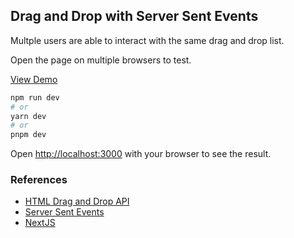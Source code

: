 

## Drag and Drop with Server Sent Events
Multple users are able to interact with the same drag and drop list.

Open the page on multiple browsers to test.

[View Demo](http://dragndrop.joyfulweb.net/)

```bash
npm run dev
# or
yarn dev
# or
pnpm dev
```

Open [http://localhost:3000](http://localhost:3000) with your browser to see the result.

### References
- [HTML Drag and Drop API](https://developer.mozilla.org/en-US/docs/Web/API/HTML_Drag_and_Drop_API)
- [Server Sent Events](https://developer.mozilla.org/en-US/docs/Web/API/Server-sent_events/Using_server-sent_events)
- [NextJS](https://nextjs.org/)
